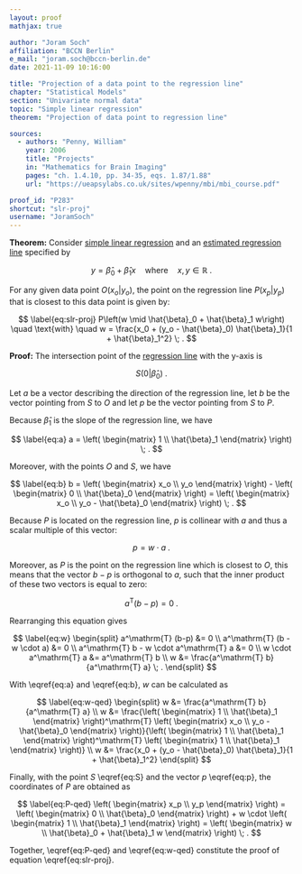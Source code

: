 ```yaml
---
layout: proof
mathjax: true

author: "Joram Soch"
affiliation: "BCCN Berlin"
e_mail: "joram.soch@bccn-berlin.de"
date: 2021-11-09 10:16:00

title: "Projection of a data point to the regression line"
chapter: "Statistical Models"
section: "Univariate normal data"
topic: "Simple linear regression"
theorem: "Projection of data point to regression line"

sources:
  - authors: "Penny, William"
    year: 2006
    title: "Projects"
    in: "Mathematics for Brain Imaging"
    pages: "ch. 1.4.10, pp. 34-35, eqs. 1.87/1.88"
    url: "https://ueapsylabs.co.uk/sites/wpenny/mbi/mbi_course.pdf"

proof_id: "P283"
shortcut: "slr-proj"
username: "JoramSoch"
---
```



**Theorem:** Consider [simple linear regression](/D/slr) and an [estimated regression line](/D/regline) specified by

$$ \label{eq:slr-regline}
y = \hat{\beta}_0 + \hat{\beta}_1 x \quad \text{where} \quad x,y \in \mathbb{R} \; .
$$

For any given data point $O(x_o \vert y_o)$, the point on the regression line $P(x_p \vert y_p)$ that is closest to this data point is given by:

$$ \label{eq:slr-proj}
P\left(w \mid \hat{\beta}_0 + \hat{\beta}_1 w\right) \quad \text{with} \quad w = \frac{x_0 + (y_o - \hat{\beta}_0) \hat{\beta}_1}{1 + \hat{\beta}_1^2} \; .
$$


**Proof:** The intersection point of the [regression line](/D/regline) with the y-axis is

$$ \label{eq:S}
S(0 \vert \hat{\beta}_0) \; .
$$

Let $a$ be a vector describing the direction of the regression line, let $b$ be the vector pointing from $S$ to $O$ and let $p$ be the vector pointing from $S$ to $P$.

Because $\hat{\beta}_1$ is the slope of the regression line, we have

$$ \label{eq:a}
a = \left( \begin{matrix} 1 \\ \hat{\beta}_1 \end{matrix} \right) \; .
$$

Moreover, with the points $O$ and $S$, we have

$$ \label{eq:b}
b = \left( \begin{matrix} x_o \\ y_o \end{matrix} \right) - \left( \begin{matrix} 0 \\ \hat{\beta}_0 \end{matrix} \right) = \left( \begin{matrix} x_o \\ y_o - \hat{\beta}_0 \end{matrix} \right) \; .
$$

Because $P$ is located on the regression line, $p$ is collinear with $a$ and thus a scalar multiple of this vector:

$$ \label{eq:p}
p = w \cdot a \; .
$$

Moreover, as $P$ is the point on the regression line which is closest to $O$, this means that the vector $b-p$ is orthogonal to $a$, such that the inner product of these two vectors is equal to zero:

$$ \label{eq:a-b-p-orth}
a^\mathrm{T} (b-p) = 0 \; .
$$

Rearranging this equation gives

$$ \label{eq:w}
\begin{split}
a^\mathrm{T} (b-p) &= 0 \\
a^\mathrm{T} (b - w \cdot a) &= 0 \\
a^\mathrm{T} b - w \cdot a^\mathrm{T} a &= 0 \\
w \cdot a^\mathrm{T} a &= a^\mathrm{T} b \\
w &= \frac{a^\mathrm{T} b}{a^\mathrm{T} a} \; .
\end{split}
$$

With \eqref{eq:a} and \eqref{eq:b}, $w$ can be calculated as

$$ \label{eq:w-qed}
\begin{split}
w &= \frac{a^\mathrm{T} b}{a^\mathrm{T} a} \\
w &= \frac{\left( \begin{matrix} 1 \\ \hat{\beta}_1 \end{matrix} \right)^\mathrm{T} \left( \begin{matrix} x_o \\ y_o - \hat{\beta}_0 \end{matrix} \right)}{\left( \begin{matrix} 1 \\ \hat{\beta}_1 \end{matrix} \right)^\mathrm{T} \left( \begin{matrix} 1 \\ \hat{\beta}_1 \end{matrix} \right)} \\
w &= \frac{x_0 + (y_o - \hat{\beta}_0) \hat{\beta}_1}{1 + \hat{\beta}_1^2}
\end{split}
$$

Finally, with the point $S$ \eqref{eq:S} and the vector $p$ \eqref{eq:p}, the coordinates of $P$ are obtained as

$$ \label{eq:P-qed}
\left( \begin{matrix} x_p \\ y_p \end{matrix} \right) = \left( \begin{matrix} 0 \\ \hat{\beta}_0 \end{matrix} \right) + w \cdot \left( \begin{matrix} 1 \\ \hat{\beta}_1 \end{matrix} \right) = \left( \begin{matrix} w \\ \hat{\beta}_0 + \hat{\beta}_1 w \end{matrix} \right) \; .
$$

Together, \eqref{eq:P-qed} and \eqref{eq:w-qed} constitute the proof of equation \eqref{eq:slr-proj}.